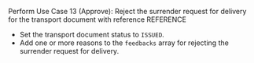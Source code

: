 Perform Use Case 13 (Approve): Reject the surrender request for delivery for the transport document with reference REFERENCE
* Set the transport document status to `ISSUED`.
* Add one or more reasons to the `feedbacks` array for rejecting the surrender request for delivery.
